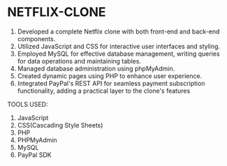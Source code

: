 # NETFLIX-CLONE

1. Developed a complete Netflix clone with both front-end and back-end components.
2. Utilized JavaScript and CSS for interactive user interfaces and styling.
3. Employed MySQL for effective database management, writing queries for data operations and maintaining tables.
4. Managed database administration using phpMyAdmin.
5. Created dynamic pages using PHP to enhance user experience.
6. Integrated PayPal's REST API for seamless payment subscription functionality, adding a practical layer to the clone's features

TOOLS USED:
1. JavaScript
2. CSS(Cascading Style Sheets)
3. PHP
4. PHPMyAdmin
5. MySQL
6. PayPal SDK

